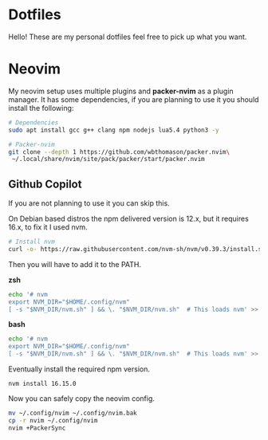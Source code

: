# Dotfiles
Hello! These are my personal dotfiles feel free to pick up what you want.

# Neovim
My neovim setup uses multiple plugins and **packer-nvim** as a plugin manager. It has some dependencies, if you are planning to use it you should install the following:

```bash
# Dependencies
sudo apt install gcc g++ clang npm nodejs lua5.4 python3 -y

# Packer-nvim
git clone --depth 1 https://github.com/wbthomason/packer.nvim\
 ~/.local/share/nvim/site/pack/packer/start/packer.nvim
```

## Github Copilot
If you are not planning to use it you can skip this.

On Debian based distros the npm delivered version is 12.x, but it requires 16.x, to fix it I used nvm.

```bash
# Install nvm
curl -o- https://raw.githubusercontent.com/nvm-sh/nvm/v0.39.3/install.sh | bash
```

Then you will have to add it to the PATH.

**zsh**
```bash
echo '# nvm
export NVM_DIR="$HOME/.config/nvm"
[ -s "$NVM_DIR/nvm.sh" ] && \. "$NVM_DIR/nvm.sh"  # This loads nvm' >> $ZDOTDIR/.zshrc
```

**bash**
```bash
echo '# nvm
export NVM_DIR="$HOME/.config/nvm"
[ -s "$NVM_DIR/nvm.sh" ] && \. "$NVM_DIR/nvm.sh"  # This loads nvm' >> $HOME/.bashrc
```

Eventually install the required npm version.

```
nvm install 16.15.0
```

Now you can safely copy the neovim config.

```bash
mv ~/.config/nvim ~/.config/nvim.bak
cp -r nvim ~/.config/nvim
nvim +PackerSync
```
